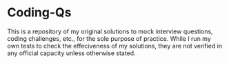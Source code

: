 # Coding-Qs

This is a repository of my original solutions to mock interview questions, coding challenges, etc., for the sole purpose of practice. While I run my own tests to check the effeciveness of my solutions, they are not verified in any official capacity unless otherwise stated.
